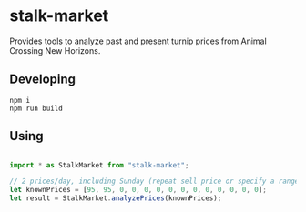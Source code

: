# stalk-market

Provides tools to analyze past and present turnip prices from Animal Crossing New Horizons.

## Developing

```
npm i
npm run build
```

## Using

```ts

import * as StalkMarket from "stalk-market";

// 2 prices/day, including Sunday (repeat sell price or specify a range)
let knownPrices = [95, 95, 0, 0, 0, 0, 0, 0, 0, 0, 0, 0, 0, 0];
let result = StalkMarket.analyzePrices(knownPrices);

```
